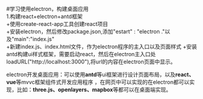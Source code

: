 #学习使用electron，构建桌面应用	
1.构建react+electron+antd框架	
+使用create-react-app工具创建react项目	
+安装electron，然后修改package.json,添加"estart" : "electron ."以及"main":"index.js"	
+新建index.js、index.html文件，作为electron程序的主入口以及页面样式	
+安装antd构建ui样式框架，需要启动react，然后在electron主入口处loadURL("http://localhost:3000"),将url的内容在electron页面中显示。	


electron开发桌面应用：可以使用**antd**等ui框架进行设计页面布局，以及**react、vue**等mvvc框架组件式开发应用程序 ，在网页中可以实现的在electron都可以实现，比如：**three.js、openlayers、mapbox**等都可以在桌面端实现。 
